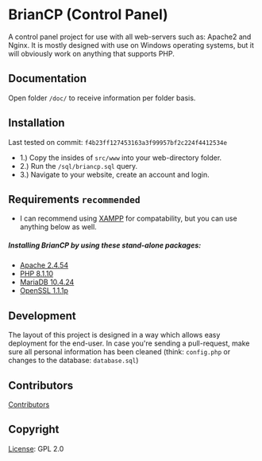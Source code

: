 # BrianCP (Control Panel)

A control panel project for use with all web-servers such as: Apache2 and Nginx. It is mostly designed with use on Windows operating systems, but it will obviously work on anything that supports PHP.

## Documentation

Open folder ```/doc/``` to receive information per folder basis.

## Installation
Last tested on commit: ```f4b23ff127453163a3f99957bf2c224f4412534e```

* 1.) Copy the insides of ```src/www``` into your web-directory folder.
* 2.) Run the ```/sql/briancp.sql``` query.
* 3.) Navigate to your website, create an account and login.

## Requirements ```recommended```

* I can recommend using [XAMPP](https://www.apachefriends.org/download.html) for compatability, but you can use anything below as well.

##### Installing BrianCP by using these stand-alone packages:
* [Apache 2.4.54](https://)
* [PHP 8.1.10](https://)
* [MariaDB 10.4.24](https://)
* [OpenSSL 1.1.1p](https://)

## Development
The layout of this project is designed in a way which allows easy deployment for the end-user. In case you're sending a  pull-request, make sure all personal information has been cleaned (think: `config.php` or changes to the database: `database.sql`)

## Contributors
[Contributors](Contributors.md)

## Copyright
[License](LICENSE): GPL 2.0

